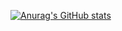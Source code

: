 [![Anurag's GitHub stats](https://github-readme-stats.vercel.app/api?username=hummingg)](https://github.com/anuraghazra/github-readme-stats)
